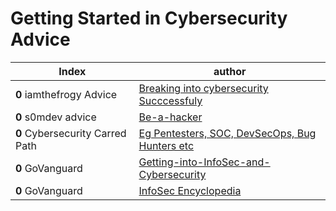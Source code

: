 # Getting Started in Cybersecurity Advice

Index | author
-- | --
**0** iamthefrogy Advice |[Breaking into cybersecurity Succcessfuly](https://raw.githubusercontent.com/iamthefrogy/FYI/main/Material/Breaking%20into%20Cybersecurity%20Successfully.pdf)
**0** s0mdev advice | [Be-a-hacker](https://github.com/s0md3v/be-a-hacker)
**0** Cybersecurity Carred Path | [Eg Pentesters, SOC, DevSecOps, Bug Hunters etc](https://github.com/rezaduty/cybersecurity-career-path)
**0** GoVanguard | [Getting-into-InfoSec-and-Cybersecurity](https://github.com/GoVanguard/Getting-into-InfoSec-and-Cybersecurity)
**0** GoVanguard | [InfoSec Encyclopedia](https://github.com/GoVanguard/list-infosec-encyclopedia#online-vidoes)

